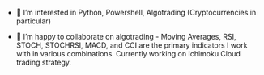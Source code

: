 - 👀 I’m interested in Python, Powershell, Algotrading (Cryptocurrencies in particular)

- 💞️ I’m happy to collaborate on algotrading - Moving Averages, RSI, STOCH, STOCHRSI, MACD, and CCI are the primary indicators I work with in various combinations.  Currently working on Ichimoku Cloud trading strategy.



<!---
NSSmithPortfolio/NSSmithPortfolio is a ✨ special ✨ repository because its `README.md` (this file) appears on your GitHub profile.
You can click the Preview link to take a look at your changes.
--->

